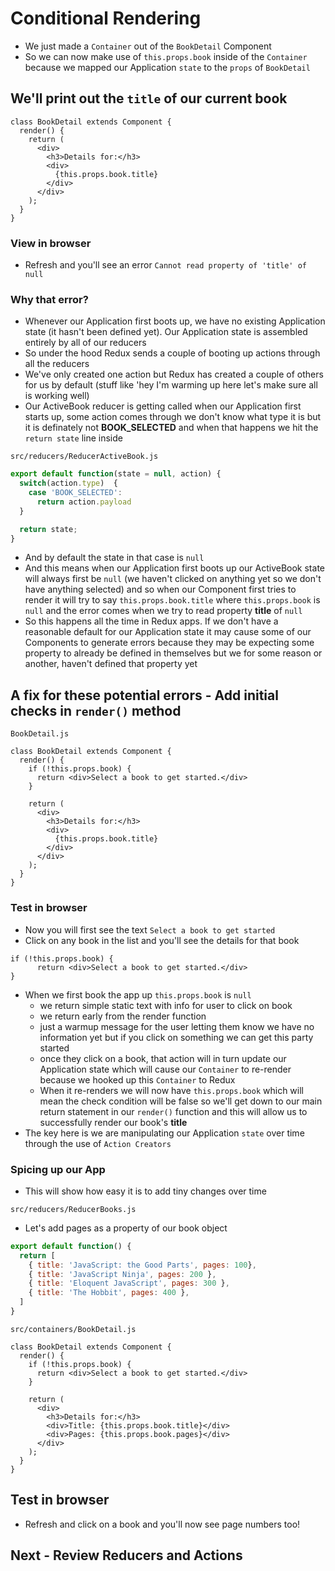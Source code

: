 # Conditional Rendering
* We just made a `Container` out of the `BookDetail` Component
* So we can now make use of `this.props.book` inside of the `Container` because we mapped our Application `state` to the `props` of `BookDetail`

## We'll print out the `title` of our current book
```
class BookDetail extends Component {
  render() {
    return (
      <div>
        <h3>Details for:</h3>
        <div>
          {this.props.book.title}
        </div>
      </div>
    );
  }
}
```

### View in browser
* Refresh and you'll see an error `Cannot read property of 'title' of null`

### Why that error?
* Whenever our Application first boots up, we have no existing Application state (it hasn't been defined yet). Our Application state is assembled entirely by all of our reducers
* So under the hood Redux sends a couple of booting up actions through all the reducers
* We've only created one action but Redux has created a couple of others for us by default (stuff like 'hey I'm warming up here let's make sure all is working well)
* Our ActiveBook reducer is getting called when our Application first starts up, some action comes through we don't know what type it is but it is definately not **BOOK_SELECTED** and when that happens we hit the `return state` line inside

`src/reducers/ReducerActiveBook.js`

```js
export default function(state = null, action) {
  switch(action.type)  {
    case 'BOOK_SELECTED':
      return action.payload
  }

  return state;
}
```

* And by default the state in that case is `null`
* And this means when our Application first boots up our ActiveBook state will always first be `null` (we haven't clicked on anything yet so we don't have anything selected) and so when our Component first tries to render it will try to say `this.props.book.title` where `this.props.book` is `null` and the error comes when we try to read property **title** of `null`
* So this happens all the time in Redux apps. If we don't have a reasonable default for our Application state it may cause some of our Components to generate errors because they may be expecting some property to already be defined in themselves but we for some reason or another, haven't defined that property yet

## A fix for these potential errors - Add initial checks in `render()` method

`BookDetail.js`

```
class BookDetail extends Component {
  render() {
    if (!this.props.book) {
      return <div>Select a book to get started.</div>
    }
    
    return (
      <div>
        <h3>Details for:</h3>
        <div>
          {this.props.book.title}
        </div>
      </div>
    );
  }
}
```

### Test in browser
* Now you will first see the text `Select a book to get started`
* Click on any book in the list and you'll see the details for that book

```
if (!this.props.book) {
      return <div>Select a book to get started.</div>
}
```

* When we first book the app up `this.props.book` is `null`
    - we return simple static text with info for user to click on book
    - we return early from the render function
    - just a warmup message for the user letting them know we have no information yet but if you click on something we can get this party started
    - once they click on a book, that action will in turn update our Application state which will cause our `Container` to re-render because we hooked up this `Container` to Redux
    - When it re-renders we will now have `this.props.book` which will mean the check condition will be false so we'll get down to our main return statement in our `render()` function and this will allow us to successfully render our book's **title**
* The key here is we are manipulating our Application `state` over time through the use of `Action Creators`

### Spicing up our App
* This will show how easy it is to add tiny changes over time

`src/reducers/ReducerBooks.js`

* Let's add pages as a property of our book object

```js
export default function() {
  return [
    { title: 'JavaScript: the Good Parts', pages: 100},
    { title: 'JavaScript Ninja', pages: 200 },
    { title: 'Eloquent JavaScript', pages: 300 },
    { title: 'The Hobbit', pages: 400 },
  ]
}
```

`src/containers/BookDetail.js`

```
class BookDetail extends Component {
  render() {
    if (!this.props.book) {
      return <div>Select a book to get started.</div>
    }

    return (
      <div>
        <h3>Details for:</h3>
        <div>Title: {this.props.book.title}</div>
        <div>Pages: {this.props.book.pages}</div>
      </div>
    );
  }
}
```

## Test in browser
* Refresh and click on a book and you'll now see page numbers too!

## Next - Review Reducers and Actions
